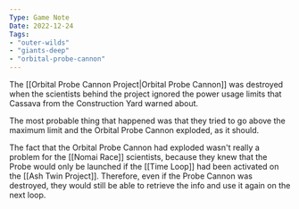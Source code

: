 ```yaml
---
Type: Game Note
Date: 2022-12-24
Tags:
- "outer-wilds"
- "giants-deep"
- "orbital-probe-cannon"
---
```

The [[Orbital Probe Cannon Project|Orbital Probe Cannon]] was destroyed when the scientists behind the project ignored the power usage limits that Cassava from the Construction Yard warned about.

The most probable thing that happened was that they tried to go above the maximum limit and the Orbital Probe Cannon exploded, as it should.

The fact that the Orbital Probe Cannon had exploded wasn't really a problem for the [[Nomai Race]] scientists, because they knew that the Probe would only be launched if the [[Time Loop]] had been activated on the [[Ash Twin Project]]. Therefore, even if the Probe Cannon was destroyed, they would still be able to retrieve the info and use it again on the next loop.